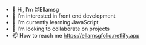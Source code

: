 - 👋 Hi, I’m @Ellamsg
- 👀 I’m interested in front end development 
- 🌱 I’m currently learning JavaScript 
- 💞️ I’m looking to collaborate on projects 
- 📫 How to reach me https://ellamsgfolio.netlify.app

<!---
Ellamsg/Ellamsg is a ✨ special ✨ repository because its `README.md` (this file) appears on your GitHub profile.
You can click the Preview link to take a look at your changes.
--->
